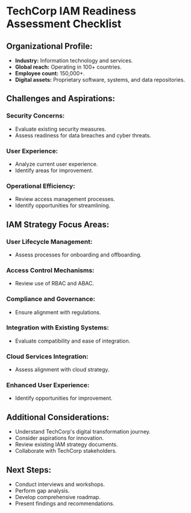 # TechCorp IAM Readiness Assessment Checklist

## Organizational Profile:
- **Industry:** Information technology and services.
- **Global reach:** Operating in 100+ countries.
- **Employee count:** 150,000+.
- **Digital assets:** Proprietary software, systems, and data repositories.

## Challenges and Aspirations:
### Security Concerns:
- Evaluate existing security measures.
- Assess readiness for data breaches and cyber threats.
### User Experience:
- Analyze current user experience.
- Identify areas for improvement.
### Operational Efficiency:
- Review access management processes.
- Identify opportunities for streamlining.

## IAM Strategy Focus Areas:
### User Lifecycle Management:
- Assess processes for onboarding and offboarding.
### Access Control Mechanisms:
- Review use of RBAC and ABAC.
### Compliance and Governance:
- Ensure alignment with regulations.
### Integration with Existing Systems:
- Evaluate compatibility and ease of integration.
### Cloud Services Integration:
- Assess alignment with cloud strategy.
### Enhanced User Experience:
- Identify opportunities for improvement.

## Additional Considerations:
- Understand TechCorp's digital transformation journey.
- Consider aspirations for innovation.
- Review existing IAM strategy documents.
- Collaborate with TechCorp stakeholders.

## Next Steps:
- Conduct interviews and workshops.
- Perform gap analysis.
- Develop comprehensive roadmap.
- Present findings and recommendations.
